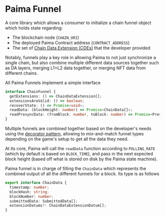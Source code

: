 # Paima Funnel

A core library which allows a consumer to initialize a chain funnel object which holds state regarding:

- The blockchain node (`CHAIN_URI`)
- The deployed Paima Contract address (`CONTRACT_ADDRESS`)
- The set of [Chain Data Extension (CDEs)](../2%20-%20chain-data-extensions.md) that the developer provided

Notably, funnels play a key role in allowing Paima to not just synchronize a single chain, but also combine multiple different data sources together such as DA layers, merging L1+L2 data together, or merging NFT data from different chains.

All Paima Funnels implement a simple interface

```typescript
interface ChainFunnel {
  getExtensions: () => ChainDataExtension[];
  extensionsAreValid: () => boolean;
  recoverState: () => Promise<void>;
  readData: (blockHeight: number) => Promise<ChainData[]>;
  readPresyncData: (fromBlock: number, toBlock: number) => Promise<PresyncChainData[]>;
}
```

Multiple funnels are combined together based on the developer's needs using the [decorator pattern](https://en.wikipedia.org/wiki/Decorator_pattern), allowing to mix-and-match funnel types depending on the game's setup to get all the data they need.

At its core, Paima will call the `readData` function according to `POLLING_RATE` (which by default is based on `BLOCK_TIME`), and pass in the next expected block height (based off what is stored on disk by the Paima state machine).

Paima funnel is in charge of filling the `ChainData` which represents the combined output of all the different funnels for a block. Its type is as follows

```typescript
export interface ChainData {
  timestamp: number;
  blockHash: string;
  blockNumber: number;
  submittedData: SubmittedData[];
  extensionDatums?: ChainDataExtensionDatum[];
}
```
